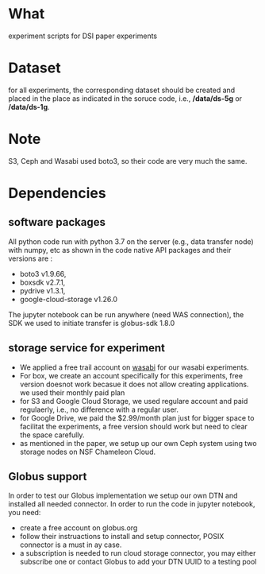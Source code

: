 # What
experiment scripts for DSI paper experiments 

# Dataset
for all experiments, the corresponding dataset should be created and placed in the place as indicated in the soruce code, i.e., **/data/ds-5g** or **/data/ds-1g**. 

# Note
S3, Ceph and Wasabi used boto3, so their code are very much the same.

# Dependencies 
## software packages
All python code run with python 3.7 on the server (e.g., data transfer node) with numpy, etc as shown in the code
native API packages and their versions are :
* boto3 v1.9.66, 
* boxsdk v2.7.1, 
* pydrive v1.3.1, 
* google-cloud-storage v1.26.0

The jupyter notebook can be run anywhere (need WAS connection), the SDK we used to initiate transfer is globus-sdk 1.8.0

## storage service for experiment
* We applied a free trail account on [wasabi](https://wasabi.com/) for our wasabi experiments.
* For box, we create an account specifically for this experiments, free version doesnot work becasue it does not allow creating applications. we used their monthly paid plan 
* for S3 and Google Cloud Storage, we used regulare account and paid regulaerly, i.e., no difference with a regular user.
* for Google Drive, we paid the $2.99/month plan just for bigger space to facilitat the experiments, a free version should work but need to clear the space carefully.
* as mentioned in the paper, we setup up our own Ceph system using two storage nodes on NSF Chameleon Cloud. 

## Globus support
In order to test our Globus implementation we setup our own DTN and installed all needed connector. In order to run the code in jupyter notebook, you need:
* create a free account on globus.org
* follow their instruactions to install and setup connector, POSIX connector is a must in ay case.
* a subscription is needed to run cloud storage connector, you may either subscribe one or contact Globus to add your DTN UUID to a testing pool


